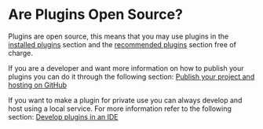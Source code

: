 # Are Plugins Open Source?

Plugins are open source, this means that you may use plugins in the [installed plugins](../how-to-use-plug-ins/the-plugin-manager.md#installed-plugins) section and the [recommended plugins](../how-to-use-plug-ins/the-plugin-manager.md#recommended-plugins) section free of charge. 

If you are a developer and want more information on how to publish your plugins you can do it through the following section: [Publish your project and hosting on GitHub](../how-to-develop-plug-ins/build-your-first-formit-plugin/publish-your-project-and-hosting-on-github.md) 

If you want to make a plugin for private use you can always develop and host using a local service. For more information refer to the following section: [Develop plugins in an IDE ](../how-to-develop-plug-ins/build-your-first-formit-plugin/develop-plugins-in-an-ide.md)

